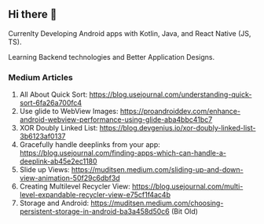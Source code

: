 ## Hi there 👋

Currenlty Developing Android apps with Kotlin, Java, and React Native (JS, TS).

Learning Backend technologies and Better Application Designs.


### Medium Articles
1. All About Quick Sort: https://blog.usejournal.com/understanding-quick-sort-6fa26a700fc4
2. Use glide to WebView Images: https://proandroiddev.com/enhance-android-webview-performance-using-glide-aba4bbc41bc7
3. XOR Doubly Linked List: https://blog.devgenius.io/xor-doubly-linked-list-3b6123af0137
4. Gracefully handle deeplinks from your app: https://blog.usejournal.com/finding-apps-which-can-handle-a-deeplink-ab45e2ec1180
5. Slide up Views: https://muditsen.medium.com/sliding-up-and-down-view-animation-50f29c6dbf3d
6. Creating Multilevel Recycler View: https://blog.usejournal.com/multi-level-expandable-recycler-view-e75cf1f4ac4b
7. Storage and Android: https://muditsen.medium.com/choosing-persistent-storage-in-android-ba3a458d50c6 (Bit Old)




<!--
**muditsen/muditsen** is a ✨ _special_ ✨ repository because its `README.md` (this file) appears on your GitHub profile.

Here are some ideas to get you started:

- 🔭 I’m currently working on ...
- 🌱 I’m currently learning ...
- 👯 I’m looking to collaborate on ...
- 🤔 I’m looking for help with ...
- 💬 Ask me about ...
- 📫 How to reach me: ...
- 😄 Pronouns: ...
- ⚡ Fun fact: ...
-->
